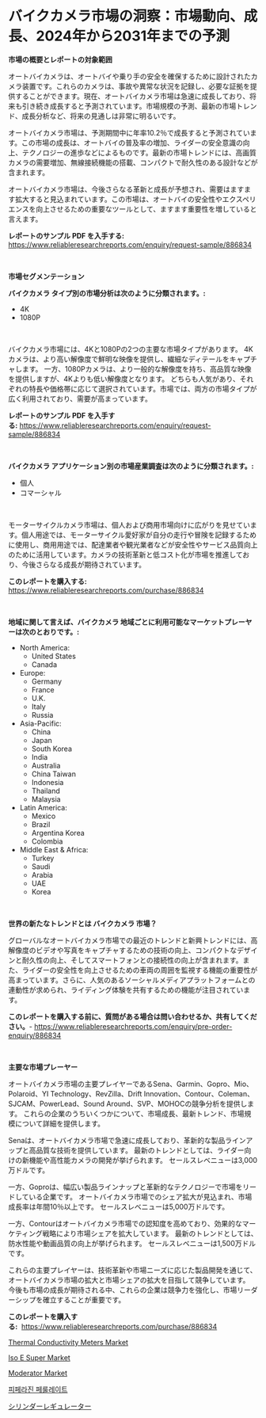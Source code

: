 <p><h1>バイクカメラ市場の洞察：市場動向、成長、2024年から2031年までの予測</h1></p><p><strong>市場の概要とレポートの対象範囲</strong></p>
<p><p>オートバイカメラは、オートバイや乗り手の安全を確保するために設計されたカメラ装置です。これらのカメラは、事故や異常な状況を記録し、必要な証拠を提供することができます。現在、オートバイカメラ市場は急速に成長しており、将来も引き続き成長すると予測されています。市場規模の予測、最新の市場トレンド、成長分析など、将来の見通しは非常に明るいです。</p><p>オートバイカメラ市場は、予測期間中に年率10.2％で成長すると予測されています。この市場の成長は、オートバイの普及率の増加、ライダーの安全意識の向上、テクノロジーの進歩などによるものです。最新の市場トレンドには、高画質カメラの需要増加、無線接続機能の搭載、コンパクトで耐久性のある設計などが含まれます。</p><p>オートバイカメラ市場は、今後さらなる革新と成長が予想され、需要はますます拡大すると見込まれています。この市場は、オートバイの安全性やエクスペリエンスを向上させるための重要なツールとして、ますます重要性を増していると言えます。</p></p>
<p><strong>レポートのサンプル PDF を入手する:</strong> <a href="https://www.reliableresearchreports.com/enquiry/request-sample/886834">https://www.reliableresearchreports.com/enquiry/request-sample/886834</a></p>
<p>&nbsp;</p>
<p><strong>市場セグメンテーション</strong></p>
<p><strong>バイクカメラ タイプ別の市場分析は次のように分類されます。:</strong></p>
<p><ul><li>4K</li><li>1080P</li></ul></p>
<p>&nbsp;</p>
<p><p>バイクカメラ市場には、4Kと1080Pの2つの主要な市場タイプがあります。 4Kカメラは、より高い解像度で鮮明な映像を提供し、繊細なディテールをキャプチャします。 一方、1080Pカメラは、より一般的な解像度を持ち、高品質な映像を提供しますが、4Kよりも低い解像度となります。 どちらも人気があり、それぞれの特長や価格帯に応じて選択されています。市場では、両方の市場タイプが広く利用されており、需要が高まっています。</p></p>
<p><strong>レポートのサンプル PDF を入手する:</strong>&nbsp;<a href="https://www.reliableresearchreports.com/enquiry/request-sample/886834">https://www.reliableresearchreports.com/enquiry/request-sample/886834</a></p>
<p>&nbsp;</p>
<p><strong> バイクカメラ アプリケーション別の市場産業調査は次のように分類されます。:</strong></p>
<p><ul><li>個人</li><li>コマーシャル</li></ul></p>
<p>&nbsp;</p>
<p><p>モーターサイクルカメラ市場は、個人および商用市場向けに広がりを見せています。個人用途では、モーターサイクル愛好家が自分の走行や冒険を記録するために使用し、商用用途では、配達業者や観光業者などが安全性やサービス品質向上のために活用しています。カメラの技術革新と低コスト化が市場を推進しており、今後さらなる成長が期待されています。</p></p>
<p><strong>このレポートを購入する:</strong>&nbsp; <a href="https://www.reliableresearchreports.com/purchase/886834">https://www.reliableresearchreports.com/purchase/886834</a></p>
<p>&nbsp;</p>
<p><strong>地域に関して言えば、バイクカメラ 地域ごとに利用可能なマーケットプレーヤーは次のとおりです。:</strong></p>
<p><ul>
    <li>
        North America:
        <ul>
            <li>United States</li>
            <li>Canada</li>
        </ul>
    </li>
    <li>
        Europe:
        <ul>
            <li>Germany</li>
            <li>France</li>
            <li>U.K.</li>
            <li>Italy</li>
            <li>Russia</li>
        </ul>
    </li>
    <li>
        Asia-Pacific:
        <ul>
            <li>China</li>
            <li>Japan</li>
            <li>South Korea</li>
            <li>India</li>
            <li>Australia</li>
            <li>China Taiwan</li>
            <li>Indonesia</li>
            <li>Thailand</li>
            <li>Malaysia</li>
        </ul>
    </li>
    <li>
        Latin America:
        <ul>
            <li>Mexico</li>
            <li>Brazil</li>
            <li>Argentina Korea</li>
            <li>Colombia</li>
        </ul>
    </li>
    <li>
        Middle East & Africa:
        <ul>
            <li>Turkey</li>
            <li>Saudi</li>
            <li>Arabia</li>
            <li>UAE</li>
            <li>Korea</li>
        </ul>
    </li>
    </ul></p>
<p>&nbsp;</p>
<p><strong>世界の新たなトレンドとは バイクカメラ 市場？</strong></p>
<p><p>グローバルなオートバイカメラ市場での最近のトレンドと新興トレンドには、高解像度のビデオや写真をキャプチャするための技術の向上、コンパクトなデザインと耐久性の向上、そしてスマートフォンとの接続性の向上が含まれます。また、ライダーの安全性を向上させるための車両の周囲を監視する機能の重要性が高まっています。さらに、人気のあるソーシャルメディアプラットフォームとの連動性が求められ、ライディング体験を共有するための機能が注目されています。</p></p>
<p><strong>このレポートを購入する前に、質問がある場合は問い合わせるか、共有してください。</strong>- <a href="https://www.reliableresearchreports.com/enquiry/pre-order-enquiry/886834">https://www.reliableresearchreports.com/enquiry/pre-order-enquiry/886834</a></p>
<p>&nbsp;</p>
<p><strong>主要な市場プレーヤー</strong></p>
<p><p>オートバイカメラ市場の主要プレイヤーであるSena、Garmin、Gopro、Mio、Polaroid、YI Technology、RevZilla、Drift Innovation、Contour、Coleman、SJCAM、PowerLead、Sound Around、SVP、MOHOCの競争分析を提供します。 これらの企業のうちいくつかについて、市場成長、最新トレンド、市場規模について詳細を提供します。</p><p>Senaは、オートバイカメラ市場で急速に成長しており、革新的な製品ラインアップと高品質な技術を提供しています。 最新のトレンドとしては、ライダー向けの新機能や高性能カメラの開発が挙げられます。 セールスレベニューは3,000万ドルです。</p><p>一方、Goproは、幅広い製品ラインナップと革新的なテクノロジーで市場をリードしている企業です。 オートバイカメラ市場でのシェア拡大が見込まれ、市場成長率は年間10％以上です。 セールスレベニューは5,000万ドルです。</p><p>一方、Contourはオートバイカメラ市場での認知度を高めており、効果的なマーケティング戦略により市場シェアを拡大しています。 最新のトレンドとしては、防水性能や動画品質の向上が挙げられます。 セールスレベニューは1,500万ドルです。</p><p>これらの主要プレイヤーは、技術革新や市場ニーズに応じた製品開発を通じて、オートバイカメラ市場の拡大と市場シェアの拡大を目指して競争しています。 今後も市場の成長が期待される中、これらの企業は競争力を強化し、市場リーダーシップを確立することが重要です。</p></p>
<p><strong>このレポートを購入する:</strong>&nbsp;&nbsp;<a href="https://www.reliableresearchreports.com/purchase/886834">https://www.reliableresearchreports.com/purchase/886834</a></p>
<p><p><a href="https://view.publitas.com/reportprime-1/thermal-conductivity-meters-market-research-report-provides-thorough-industry-overview-which-offers-an-in-depth-analysis-of-product-trends-and-new-market-divisions/">Thermal Conductivity Meters Market</a></p><p><a href="https://skillful-vermicelli-b89.notion.site/Iso-E-Super-Market-Size-Focuses-on-Market-Dynamics-In-Depth-Analysis-and-Future-Projections-of-its--d4f2e881a572458894a3291c160db096">Iso E Super Market</a></p><p><a href="https://github.com/angelajermaine/Market-Research-Report-List-2/blob/main/moderator-market.md">Moderator Market</a></p><p><a href="https://medium.com/@gabrielblanda5656/%ED%8C%8C%EC%9D%B4%ED%8D%BC%EC%A7%84-%ED%8E%98%EB%A3%B0%EC%82%B0-%EC%8B%9C%EC%9E%A5-2031%EB%85%84%EA%B9%8C%EC%A7%80%EC%9D%98-%ED%8A%B8%EB%A0%8C%EB%93%9C-%EC%98%88%EC%B8%A1-%EB%B0%8F-%EA%B2%BD%EC%9F%81-%EB%B6%84%EC%84%9D-3421130c853d">피페라진 페룰레이트</a></p><p><a href="https://github.com/cbigkbh02719/Market-Research-Report-List-1/blob/main/803170116158.md">シリンダーレギュレーター</a></p></p>